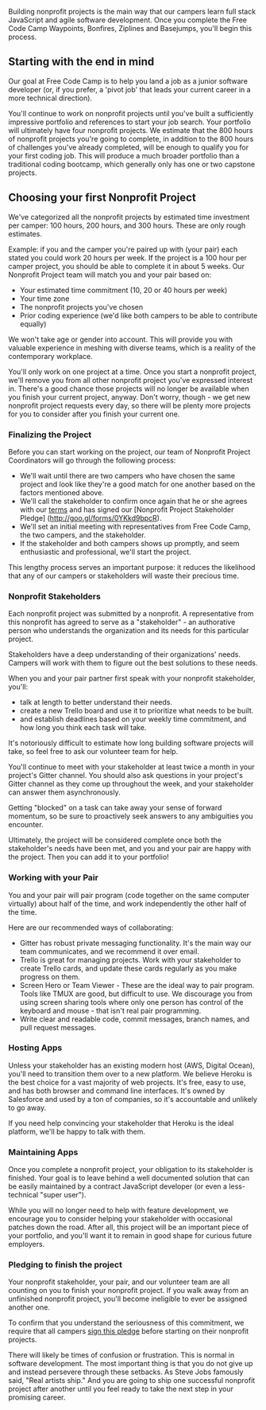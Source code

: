 Building nonprofit projects is the main way that our campers learn full stack JavaScript and agile software development. Once you complete the Free Code Camp Waypoints, Bonfires, Ziplines and Basejumps, you'll begin this process.

## Starting with the end in mind

Our goal at Free Code Camp is to help you land a job as a junior software developer (or, if you prefer, a 'pivot job' that leads your current career in a more technical direction).

You'll continue to work on nonprofit projects until you've built a sufficiently impressive portfolio and references to start your job search. Your portfolio will ultimately have four nonprofit projects. We estimate that the 800 hours of nonprofit projects you're going to complete, in addition to the 800 hours of challenges you've already completed, will be enough to qualify you for your first coding job. This will produce a much broader portfolio than a traditional coding bootcamp, which generally only has one or two capstone projects.

## Choosing your first Nonprofit Project

We've categorized all the nonprofit projects by estimated time investment per camper: 100 hours, 200 hours, and 300 hours. These are only rough estimates.

Example: if you and the camper you're paired up with (your pair) each stated you could work 20 hours per week. If the project is a 100 hour per camper project, you should be able to complete it in about 5 weeks.
Our Nonprofit Project team will match you and your pair based on:

- Your estimated time commitment (10, 20 or 40 hours per week)
- Your time zone
- The nonprofit projects you've chosen
- Prior coding experience (we'd like both campers to be able to contribute equally)


We won't take age or gender into account. This will provide you with valuable experience in meshing with diverse teams, which is a reality of the contemporary workplace.

You'll only work on one project at a time. Once you start a nonprofit project, we'll remove you from all other nonprofit project you've expressed interest in. There's a good chance those projects will no longer be available when you finish your current project, anyway. Don't worry, though - we get new nonprofit project requests every day, so there will be plenty more projects for you to consider after you finish your current one.

### Finalizing the Project

Before you can start working on the project, our team of Nonprofit Project Coordinators will go through the following process:

- We'll wait until there are two campers who have chosen the same project and look like they're a good match for one another based on the factors mentioned above.
- We'll call the stakeholder to confirm once again that he or she agrees with our [terms](http://freecodecamp.com/nonprofits) and has signed our [Nonprofit Project Stakeholder Pledge] (http://goo.gl/forms/0YKkd9bpcR).
- We'll set an initial meeting with representatives from Free Code Camp, the two campers, and the stakeholder.
- If the stakeholder and both campers shows up promptly, and seem enthusiastic and professional, we'll start the project.

This lengthy process serves an important purpose: it reduces the likelihood that any of our campers or stakeholders will waste their precious time.

### Nonprofit Stakeholders

Each nonprofit project was submitted by a nonprofit. A representative from this nonprofit has agreed to serve as a "stakeholder" - an authorative person who understands the organization and its needs for this particular project.

Stakeholders have a deep understanding of their organizations' needs. Campers will work with them to figure out the best solutions to these needs.

When you and your pair partner first speak with your nonprofit stakeholder, you'll:

- talk at length to better understand their needs.
- create a new Trello board and use it to prioritize what needs to be built.
- and establish deadlines based on your weekly time commitment, and how long you think each task will take.

It's notoriously difficult to estimate how long building software projects will take, so feel free to ask our volunteer team for help.

You'll continue to meet with your stakeholder at least twice a month in your project's Gitter channel.
You should also ask questions in your project's Gitter channel as they come up throughout the week, and your stakeholder can answer them asynchronously.

Getting "blocked" on a task can take away your sense of forward momentum, so be sure to proactively seek answers to any ambiguities you encounter.

Ultimately, the project will be considered complete once both the stakeholder's needs have been met, and you and your pair are happy with the project. Then you can add it to your portfolio!

### Working with your Pair

You and your pair will pair program (code together on the same computer virtually) about half of the time, and work independently the other half of the time.

Here are our recommended ways of collaborating:

- Gitter has robust private messaging functionality. It's the main way our team communicates, and we recommend it over email.
- Trello is great for managing projects. Work with your stakeholder to create Trello cards, and update these cards regularly as you make progress on them.
- Screen Hero or Team Viewer - These are the ideal way to pair program. Tools like TMUX are good, but difficult to use. We discourage you from using screen sharing tools where only one person has control of the keyboard and mouse - that isn't real pair programming.
- Write clear and readable code, commit messages, branch names, and pull request messages.

### Hosting Apps

Unless your stakeholder has an existing modern host (AWS, Digital Ocean), you'll need to transition them over to a new platform. We believe Heroku is the best choice for a vast majority of web projects. It's free, easy to use, and has both browser and command line interfaces. It's owned by Salesforce and used by a ton of companies, so it's accountable and unlikely to go away.

If you need help convincing your stakeholder that Heroku is the ideal platform, we'll be happy to talk with them.

### Maintaining Apps

Once you complete a nonprofit project, your obligation to its stakeholder is finished. Your goal is to leave behind a well documented solution that can be easily maintained by a contract JavaScript developer (or even a less-technical "super user").

While you will no longer need to help with feature development, we encourage you to consider helping your stakeholder with occasional patches down the road. After all, this project will be an important piece of your portfolio, and you'll want it to remain in good shape for curious future employers.

### Pledging to finish the project

Your nonprofit stakeholder, your pair, and our volunteer team are all counting on you to finish your nonprofit project. If you walk away from an unfinished nonprofit project, you'll become ineligible to ever be assigned another one.

To confirm that you understand the seriousness of this commitment, we require that all campers [sign this pledge](http://goo.gl/forms/ZMn96z2QqY) before starting on their nonprofit projects.

There will likely be times of confusion or frustration. This is normal in software development. The most important thing is that you do not give up and instead persevere through these setbacks. As Steve Jobs famously said, "Real artists ship." And you are going to ship one successful nonprofit project after another until you feel ready to take the next step in your promising career.